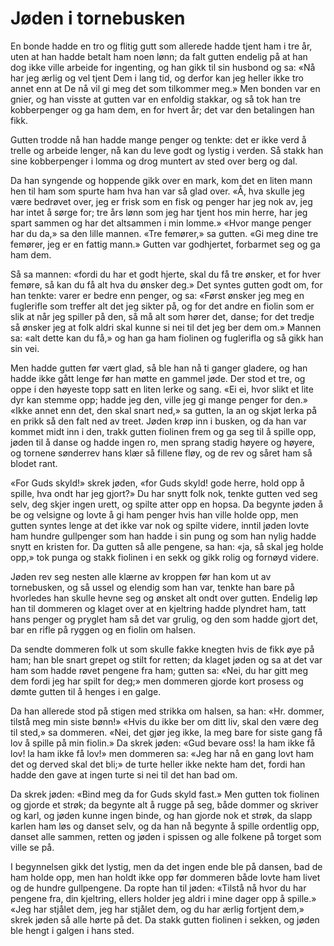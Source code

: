 # Jøden i tornebusken

En bonde hadde en tro og flitig gutt som allerede hadde tjent ham i tre år, uten at han hadde betalt ham noen lønn; da falt gutten endelig på at han dog ikke ville arbeide for ingenting, og han gikk til sin husbond og sa: «Nå har jeg ærlig og vel tjent Dem i lang tid, og derfor kan jeg heller ikke tro annet enn at De nå vil gi meg det som tilkommer meg.» Men bonden var en gnier, og han visste at gutten var en enfoldig stakkar, og så tok han tre kobberpenger og ga ham dem, en for hvert år; det var den betalingen han fikk.

Gutten trodde nå han hadde mange penger og tenkte: det er ikke verd å trelle og arbeide lenger, nå kan du leve godt og lystig i verden. Så stakk han sine kobberpenger i lomma og drog muntert av sted over berg og dal.

Da han syngende og hoppende gikk over en mark, kom det en liten mann hen til ham som spurte ham hva han var så glad over. «Å, hva skulle jeg være bedrøvet over, jeg er frisk som en fisk og penger har jeg nok av, jeg har intet å sørge for; tre års lønn som jeg har tjent hos min herre, har jeg spart sammen og har det altsammen i min lomme.» «Hvor mange penger har du da,» sa den lille mannen. «Tre femører,» sa gutten. «Gi meg dine tre femører, jeg er en fattig mann.» Gutten var godhjertet, forbarmet seg og ga ham dem.

Så sa mannen: «fordi du har et godt hjerte, skal du få tre ønsker, et for hver femøre, så kan du få alt hva du ønsker deg.» Det syntes gutten godt om, for han tenkte: varer er bedre enn penger, og sa: «Først ønsker jeg meg en fuglerifle som treffer alt det jeg sikter på, og for det andre en fiolin som er slik at når jeg spiller på den, så må alt som hører det, danse; for det tredje så ønsker jeg at folk aldri skal kunne si nei til det jeg ber dem om.» Mannen sa: «alt dette kan du få,» og han ga ham fiolinen og fuglerifla og så gikk han sin vei.

Men hadde gutten før vært glad, så ble han nå ti ganger gladere, og han hadde ikke gått lenge før han møtte en gammel jøde. Der stod et tre, og oppe i den høyeste topp satt en liten lerke og sang. «Ei ei, hvor slikt et lite dyr kan stemme opp; hadde jeg den, ville jeg gi mange penger for den.» «Ikke annet enn det, den skal snart ned,» sa gutten, la an og skjøt lerka på en prikk så den falt ned av treet. Jøden krøp inn i busken, og da han var kommet midt inn i den, trakk gutten fiolinen frem og ga seg til å spille opp, jøden til å danse og hadde ingen ro, men sprang stadig høyere og høyere, og tornene sønderrev hans klær så fillene fløy, og de rev og såret ham så blodet rant.

«For Guds skyld!» skrek jøden, «for Guds skyld! gode herre, hold opp å spille, hva ondt har jeg gjort?» Du har snytt folk nok, tenkte gutten ved seg selv, deg skjer ingen urett, og spilte atter opp en hopsa. Da begynte jøden å be og velsigne og lovte å gi ham penger hvis han ville holde opp, men gutten syntes lenge at det ikke var nok og spilte videre, inntil jøden lovte ham hundre gullpenger som han hadde i sin pung og som han nylig hadde snytt en kristen for. Da gutten så alle pengene, sa han: «ja, så skal jeg holde opp,» tok punga og stakk fiolinen i en sekk og gikk rolig og fornøyd videre.

Jøden rev seg nesten alle klærne av kroppen før han kom ut av tornebusken, og så ussel og elendig som han var, tenkte han bare på hvorledes han skulle hevne seg og ønsket alt ondt over gutten. Endelig løp han til dommeren og klaget over at en kjeltring hadde plyndret ham, tatt hans penger og pryglet ham så det var grulig, og den som hadde gjort det, bar en rifle på ryggen og en fiolin om halsen.

Da sendte dommeren folk ut som skulle fakke knegten hvis de fikk øye på ham; han ble snart grepet og stilt for retten; da klaget jøden og sa at det var ham som hadde røvet pengene fra ham; gutten sa: «Nei, du har gitt meg dem fordi jeg har spilt for deg;» men dommeren gjorde kort prosess og dømte gutten til å henges i en galge.

Da han allerede stod på stigen med strikka om halsen, sa han: «Hr. dommer, tilstå meg min siste bønn!» «Hvis du ikke ber om ditt liv, skal den være deg til sted,» sa dommeren. «Nei, det gjør jeg ikke, la meg bare for siste gang få lov å spille på min fiolin.» Da skrek jøden: «Gud bevare oss! la ham ikke få lov! la ham ikke få lov!» men dommeren sa: «Jeg har nå en gang lovt ham det og derved skal det bli;» de turte heller ikke nekte ham det, fordi han hadde den gave at ingen turte si nei til det han bad om.

Da skrek jøden: «Bind meg da for Guds skyld fast.» Men gutten tok fiolinen og gjorde et strøk; da begynte alt å rugge på seg, både dommer og skriver og karl, og jøden kunne ingen binde, og han gjorde nok et strøk, da slapp karlen ham løs og danset selv, og da han nå begynte å spille ordentlig opp, danset alle sammen, retten og jøden i spissen og alle folkene på torget som ville se på.

I begynnelsen gikk det lystig, men da det ingen ende ble på dansen, bad de ham holde opp, men han holdt ikke opp før dommeren både lovte ham livet og de hundre gullpengene. Da ropte han til jøden: «Tilstå nå hvor du har pengene fra, din kjeltring, ellers holder jeg aldri i mine dager opp å spille.» «Jeg har stjålet dem, jeg har stjålet dem, og du har ærlig fortjent dem,» skrek jøden så alle hørte på det. Da stakk gutten fiolinen i sekken, og jøden ble hengt i galgen i hans sted.
